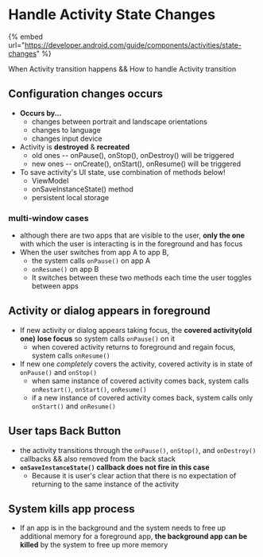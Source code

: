 # Handle Activity State Changes

{% embed url="https://developer.android.com/guide/components/activities/state-changes" %}



When Activity transition happens && How to handle Activity transition

## Configuration changes occurs

* **Occurs by...**
  * changes between portrait and landscape orientations
  * changes to language
  * changes input device
* Activity is **destroyed** & **recreated**
  * old ones -- onPause(), onStop(), onDestroy() will be triggered
  * new ones -- onCreate(), onStart(), onResume() will be triggered
* To save activity's UI state, use combination of methods below!
  * ViewModel
  * onSaveInstanceState() method
  * persistent local storage

### multi-window cases

* although there are two apps that are visible to the user, **only the one** with which the user is interacting is in the foreground and has focus
* When the user switches from app A to app B,&#x20;
  * the system calls `onPause()` on app A
  * &#x20;`onResume()` on app B
  * It switches between these two methods each time the user toggles between apps

## Activity or dialog appears in foreground

* If new activity or dialog appears taking focus, the **covered activity(old one)** **lose focus** so system calls `onPause()` on it
  * when covered activity returns to foreground and regain focus, system calls `onResume()`
* If new one _completely_ covers the activity, covered activity is in state of `onPause()` and `onStop()`
  * &#x20;when same instance of covered activity comes back, system calls `onRestart()`, `onStart()`, `onResume()`
  * if a new instance of covered activity comes back, system calls only `onStart()` and `onResume()`

## User taps Back Button

* the activity transitions through the `onPause()`, `onStop()`, and `onDestroy()` callbacks && also removed from the back stack
* **`onSaveInstanceState()` callback does not fire in this case**
  * Because it is user's clear action that there is no expectation of returning to the same instance of the activity

## System kills app process

* If an app is in the background and the system needs to free up additional memory for a foreground app, **the background app can be killed** by the system to free up more memory
